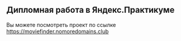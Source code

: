 ## Дипломная работа в Яндекс.Практикуме 
Вы можете посмотреть проект по ссылке https://moviefinder.nomoredomains.club